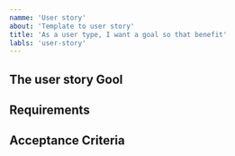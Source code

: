 ```yaml
---
namme: 'User story'
about: 'Template to user story'
title: 'As a user type, I want a goal so that benefit'
labls: 'user-story'
---
```


## The user story Gool

## Requirements

## Acceptance Criteria
